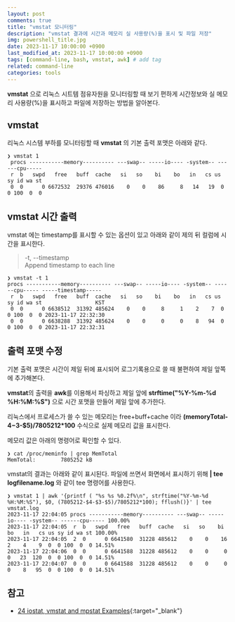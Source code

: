 ```yaml
---
layout: post
comments: true
title: "vmstat 모니터링" 
description: "vmstat 결과에 시간과 메모리 실 사용량(%)을 표시 및 파일 저장"
img: powershell_title.jpg
date: 2023-11-17 10:00:00 +0900
last_modified_at: 2023-11-17 10:00:00 +0900
tags: [command-line, bash, vmstat, awk] # add tag
related: command-line
categories: tools
---
```


**vmstat** 으로 리눅스 시트템 점유자원을 모니터링할 때 보기 편하게 시간정보와 실 메모리 사용량(%)을 표시하고 파일에 저장하는 방법을 알아본다. 

<!--more-->

## vmstat   

리눅스 시스템 부하를 모니터링할 때 **vmstat** 의 기본 출력 포맷은 아래와 같다. 

```
❯ vmstat 1
 procs -----------memory---------- ---swap-- -----io---- -system-- ------cpu-----
 r  b   swpd   free   buff  cache   si   so    bi    bo   in   cs us sy id wa st
 0  0      0 6672532  29376 476016    0    0    86     8   14   19  0  0 100  0  0
``` 

## vmstat 시간 출력 

vmstat 에는 timestamp를 표시할 수 있는 옵션이 있고 아래와 같이 제의 뒤 컬럼에 시간을 표시한다. 

> -t, --timestamp  
>   Append timestamp to each line  

```
❯ vmstat -t 1
procs -----------memory---------- ---swap-- -----io---- -system-- ------cpu----- -----timestamp-----
 r  b   swpd   free   buff  cache   si   so    bi    bo   in   cs us sy id wa st                 KST
 0  0      0 6638512  31392 485624    0    0     8     1    2    7  0  0 100  0  0 2023-11-17 22:32:30
 0  0      0 6638288  31392 485624    0    0     0     0    8   94  0  0 100  0  0 2023-11-17 22:32:31
 ```


## 출력 포맷 수정

기본 출력 포맷은 시간이 제일 뒤에 표시되어 로그기록용으로 쓸 때 불편하여 제일 앞쪽에 추가해본다. 

**vmstat**의 출력을 **awk**를 이용해서 파싱하고 제일 앞에 **strftime("%Y-%m-%d %H:%M:%S")** 으로 시간 포맷을 만들어 제일 앞에 추가한다. 

리눅스에서 프로세스가 쓸 수 있는 메모리는 free+buff+cache 이라 **(memoryTotal-$4-$3-$5)/7805212*100** 수식으로 실제 메모리 값을 표시한다. 

메모리 값은 아래의 명령어로 확인할 수 있다. 

```
❯ cat /proc/meminfo | grep MemTotal
MemTotal:        7805252 kB
```

vmstat의 결과는 아래와 같이 표시된다. 
파일에 쓰면서 화면에서 표시하기 위해 **| tee logfilename.log** 와 같이 tee 명령어를 사용한다. 

```
❯ vmstat 1 | awk '{printf ( "%s %s %0.2f%\n", strftime("%Y-%m-%d %H:%M:%S"), $0, (7805212-$4-$3-$5)/7805212*100); fflush()}' | tee vmstat.log
2023-11-17 22:04:05 procs -----------memory---------- ---swap-- -----io---- -system-- ------cpu----- 100.00%
2023-11-17 22:04:05  r  b   swpd   free   buff  cache   si   so    bi    bo   in   cs us sy id wa st 100.00%
2023-11-17 22:04:05  2  0      0 6641580  31228 485612    0    0    16     2    4    9  0  0 100  0  0 14.51%
2023-11-17 22:04:06  0  0      0 6641588  31228 485612    0    0     0     0   23  120  0  0 100  0  0 14.51%
2023-11-17 22:04:07  0  0      0 6641588  31228 485612    0    0     0     0    8   95  0  0 100  0  0 14.51%
```

## 참고

- [24 iostat, vmstat and mpstat Examples](https://www.thegeekstuff.com/2011/07/iostat-vmstat-mpstat-examples/){:target="_blank"}
